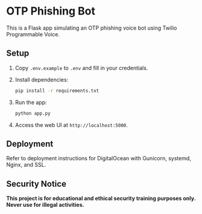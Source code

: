 # OTP Phishing Bot

This is a Flask app simulating an OTP phishing voice bot using Twilio Programmable Voice.

## Setup

1. Copy `.env.example` to `.env` and fill in your credentials.
2. Install dependencies:

    ```bash
    pip install -r requirements.txt
    ```

3. Run the app:

    ```bash
    python app.py
    ```

4. Access the web UI at `http://localhost:5000`.

## Deployment

Refer to deployment instructions for DigitalOcean with Gunicorn, systemd, Nginx, and SSL.

## Security Notice

**This project is for educational and ethical security training purposes only. Never use for illegal activities.**